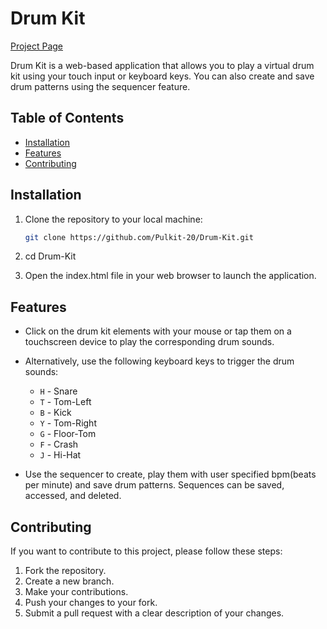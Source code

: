 # Drum Kit
[Project Page](https://pulkit-20.github.io/Drum-Kit/)

Drum Kit is a web-based application that allows you to play a virtual drum kit using your touch input or keyboard keys. You can also create and save drum patterns using the sequencer feature.

## Table of Contents

- [Installation](#installation)
- [Features](#features)
- [Contributing](#contributing)
## Installation

1. Clone the repository to your local machine:

   ```bash
   git clone https://github.com/Pulkit-20/Drum-Kit.git
2. cd Drum-Kit
3. Open the index.html file in your web browser to launch the application.

## Features

- Click on the drum kit elements with your mouse or tap them on a touchscreen device to play the corresponding drum sounds.

- Alternatively, use the following keyboard keys to trigger the drum sounds:
  - `H` - Snare
  - `T` - Tom-Left
  - `B` - Kick
  - `Y` - Tom-Right
  - `G` - Floor-Tom
  - `F` - Crash
  - `J` - Hi-Hat

- Use the sequencer to create, play them with user specified bpm(beats per minute) and save drum patterns. Sequences can be saved, accessed, and deleted.

## Contributing

If you want to contribute to this project, please follow these steps:

1. Fork the repository.
2. Create a new branch.
3. Make your contributions.
4. Push your changes to your fork.
5. Submit a pull request with a clear description of your changes.

